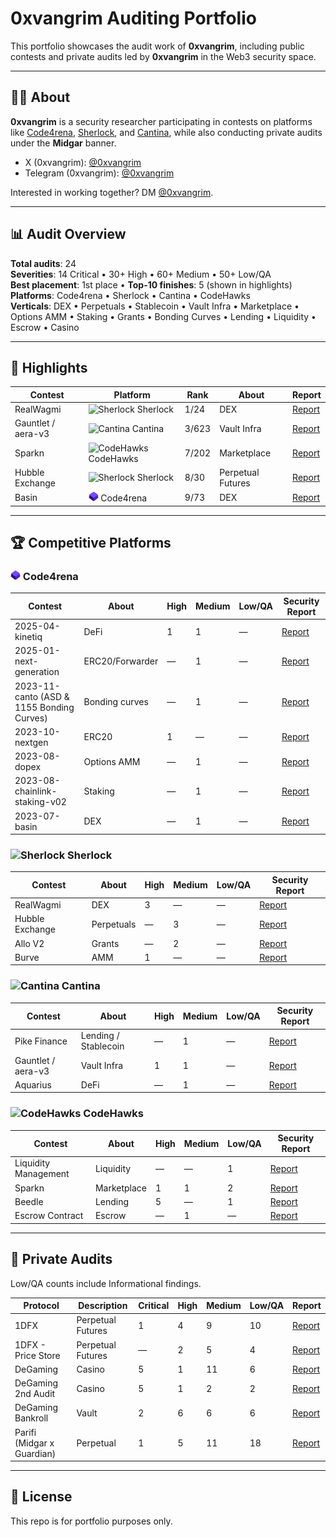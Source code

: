 <link rel="stylesheet" type="text/css" href="styles.css">

# 0xvangrim Auditing Portfolio

This portfolio showcases the audit work of **0xvangrim**, including public contests and private audits led by **0xvangrim** in the Web3 security space.


---

## 🧑‍💻 About

**0xvangrim** is a security researcher participating in contests on platforms like [Code4rena](https://code4rena.com), [Sherlock](https://sherlock.xyz), and [Cantina](https://cantina.xyz), while also conducting private audits under the **Midgar** banner.

- X (0xvangrim): [@0xvangrim](https://x.com/0xvangrim_)
- Telegram (0xvangrim): [@0xvangrim](https://t.me/vangrim1)

Interested in working together? DM [@0xvangrim](https://t.me/vangrim1).

---

## 📊 Audit Overview

**Total audits**: 24  
**Severities**: 14 Critical • 30+ High • 60+ Medium • 50+ Low/QA  
**Best placement**: 1st place • **Top-10 finishes**: 5 (shown in highlights)  
**Platforms**: Code4rena • Sherlock • Cantina • CodeHawks  
**Verticals**: DEX • Perpetuals • Stablecoin • Vault Infra • Marketplace • Options AMM • Staking • Grants • Bonding Curves • Lending • Liquidity • Escrow • Casino

---

## 🌟 Highlights

| Contest | Platform | Rank | About | Report |
|---------|----------|------|-------|--------|
| RealWagmi | <img src="favicons/sherlock.ico" alt="Sherlock"/> Sherlock | 1/24 | DEX | [Report](https://audits.sherlock.xyz/contests/88/report) |
| Gauntlet / aera-v3 | <img src="favicons/cantina.ico" alt="Cantina"/> Cantina | 3/623 | Vault Infra | [Report](https://cantina.xyz/competitions/ffe90f03-ffd0-449b-a15f-6e7702323d16) |
| Sparkn | <img src="favicons/codehawks.ico" alt="CodeHawks"/> CodeHawks | 7/202 | Marketplace | [Report](https://codehawks.cyfrin.io/c/2023-08-sparkn) |
| Hubble Exchange | <img src="favicons/sherlock.ico" alt="Sherlock"/> Sherlock | 8/30 | Perpetual Futures | [Report](https://audits.sherlock.xyz/contests/72/report) |
| Basin | <img src="favicons/code4rena.png" alt="C4"/> Code4rena | 9/73 | DEX | [Report](https://code4rena.com/reports/2023-07-basin) |

---

## 🏆 Competitive Platforms

### <img src="favicons/code4rena.png" alt="Code4rena"/> Code4rena

| Contest | About | High | Medium | Low/QA | Security Report |
|---------|-------|------|--------|--------|-----------------|
| 2025-04-kinetiq | DeFi | 1 | 1 | — | [Report](https://code4rena.com/reports/2025-04-kinetiq) |
| 2025-01-next-generation | ERC20/Forwarder | — | 1 | — | [Report](https://code4rena.com/reports/2025-01-next-generation) |
| 2023-11-canto (ASD & 1155 Bonding Curves) | Bonding curves | — | 1 | — | [Report](https://code4rena.com/reports/2023-11-canto) |
| 2023-10-nextgen | ERC20 | 1 | — | — | [Report](https://code4rena.com/reports/2023-10-nextgen) |
| 2023-08-dopex | Options AMM | — | 1 | — | [Report](https://code4rena.com/reports/2023-08-dopex) |
| 2023-08-chainlink-staking-v02 | Staking | — | 1 | — | [Report](https://code4rena.com/audits/2023-08-chainlink-staking-v02) |
| 2023-07-basin | DEX | — | 1 | — | [Report](https://code4rena.com/reports/2023-07-basin) |

### <img src="favicons/sherlock.ico" alt="Sherlock"/> Sherlock

| Contest | About | High | Medium | Low/QA | Security Report |
|---------|-------|------|--------|--------|-----------------|
| RealWagmi | DEX | 3 | — | — | [Report](https://audits.sherlock.xyz/contests/88/report) |
| Hubble Exchange | Perpetuals | — | 3 | — | [Report](https://audits.sherlock.xyz/contests/72/report) |
| Allo V2 | Grants | — | 2 | — | [Report](https://audits.sherlock.xyz/contests/109/report) |
| Burve | AMM | 1 | — | — | [Report](https://audits.sherlock.xyz/contests/858/report) |

### <img src="favicons/cantina.ico" alt="Cantina"/> Cantina

| Contest | About | High | Medium | Low/QA | Security Report |
|---------|-------|------|--------|--------|-----------------|
| Pike Finance | Lending / Stablecoin | — | 1 | — | [Report](https://cantina.xyz/code/a0806644-7d91-457a-a08d-aee2db73f352/overview/leaderboard) |
| Gauntlet / aera-v3 | Vault Infra | 1 | 1 | — | [Report](https://cantina.xyz/code/ffe90f03-ffd0-449b-a15f-6e7702323d16) |
| Aquarius | DeFi | — | 1 | — | [Report](https://cantina.xyz/code/990ce947-05da-443e-b397-be38a65f0bff/readme.md) |

### <img src="favicons/codehawks.ico" alt="CodeHawks"/> CodeHawks

| Contest | About | High | Medium | Low/QA | Security Report |
|---------|-------|------|--------|--------|-----------------|
| Liquidity Management | Liquidity | — | — | 1 | [Report](https://codehawks.cyfrin.io/c/2025-02-gamma/results?lt=contest&page=1&sc=reward&sj=reward&t=report) |
| Sparkn | Marketplace | 1 | 1 | 2 | [Report](https://codehawks.cyfrin.io/c/2023-08-sparkn/results?lt=contest&page=1&sc=reward&sj=reward&t=report) |
| Beedle | Lending | 5 | — | 1 | [Report](https://codehawks.cyfrin.io/c/2023-07-beedle) |
| Escrow Contract | Escrow | — | 1 | — | [Report](https://codehawks.cyfrin.io/c/2023-07-escrow/results?lt=contest&page=1&sc=reward&sj=reward&t=report) |

---

## 🔐 Private Audits

Low/QA counts include Informational findings.

| Protocol | Description | Critical | High | Medium | Low/QA | Report |
|----------|-------------|----------|------|--------|--------|--------|
| 1DFX | Perpetual Futures | 1 | 4 | 9 | 10 | [Report](https://github.com/midgar-audits/public-audits/tree/main/audit-reports/1dfx) |
| 1DFX - Price Store | Perpetual Futures | — | 2 | 5 | 4 | [Report](https://github.com/midgar-audits/public-audits/tree/main/audit-reports/1dfx) |
| DeGaming | Casino | 5 | 1 | 11 | 6 | [Report](https://github.com/midgar-audits/public-audits/blob/main/audit-reports/degaming/Degaming_Security_Audit_v.1.0.pdf) |
| DeGaming 2nd Audit | Casino | 5 | 1 | 2 | 2 | [Report](https://github.com/midgar-audits/public-audits/blob/main/audit-reports/degaming/Degaming%20Platform%202nd%20Security%20Audit%20v.1.0.pdf) |
| DeGaming Bankroll | Vault | 2 | 6 | 6 | 6 | [Report](https://github.com/midgar-audits/public-audits/blob/main/audit-reports/degaming/Bankroll%20Contracts%20Security%20Audit%20v.1.1.pdf) |
| Parifi (Midgar x Guardian) | Perpetual | 1 | 5 | 11 | 18 | [Report](https://github.com/GuardianAudits/Audits/blob/main/PariFi/2024-01-24_PariFi.pdf) |

---

## 📌 License

This repo is for portfolio purposes only.
